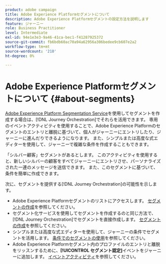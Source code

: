 ```yaml
---
product: adobe campaign
title: Adobe Experience Platformセグメントについて
description: Adobe Experience Platformセグメントの設定方法を説明します
feature: ジャーニー
role: Business Practitioner
level: Intermediate
exl-id: 94e1e3e3-9a46-41ca-bec1-f41287925372
source-git-commit: fb6bdb60ac70a94a62956a306bedee9cb607e2a2
workflow-type: tm+mt
source-wordcount: '210'
ht-degree: 0%

---
```


# Adobe Experience Platformセグメントについて {#about-segments}

[Adobe Experience Platform Segmentation Service](https://experienceleague.adobe.com/docs/experience-platform/segmentation/home.html)を使用してセグメントを作成する場合は、[!DNL Journey Orchestration]でそれらを活用できます。 専用のイベントアクティビティを使用することで、Adobe Experience Platformのセグメントのエントリと離脱に基づいて、個人がジャーニーにエントリしたり、ジャーニーに進んだりできるようになります。 また、シンプルまたは高度な式エディターを使用して、ジャーニーで複雑な条件を作成することもできます。

「シルバー顧客」セグメントがあるとします。 このアクティビティを使用すると、新しいシルバーの顧客をすべてジャーニーにエントリさせ、パーソナライズされた一連のメッセージを送信できます。 また、このセグメントに基づいて、条件を簡単に作成できます。

次に、セグメントを提供する[!DNL Journey Orchestration]の可能性を示します。

* Adobe Experience Platformセグメントのリストにアクセスします。 [セグメントの作成](../segment/creating-a-segment.md)を参照してください。
* セグメント化サービスを使用してセグメントを作成するのと同じ方法で、[!DNL Journey Orchestration]でセグメントを直接作成します。 [セグメントの作成](../segment/creating-a-segment.md)を参照してください。
* シンプルまたは高度な式エディターを使用して、ジャーニーの条件でセグメントを活用します。 [条件でのセグメントの使用](../segment/using-a-segment.md)を参照してください。
* Adobe Experience Platformセグメント内のプロファイルのエントリと離脱をリッスンするために、**[!UICONTROL セグメント認定]**&#x200B;イベントをジャーニーに追加します。 [イベントアクティビティ](../building-journeys/segment-qualification-events.md)を参照してください。
